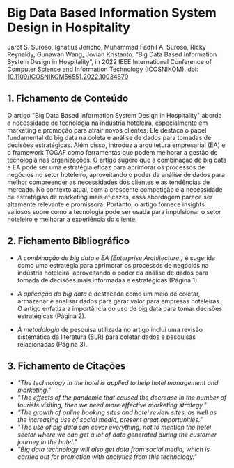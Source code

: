 # Big Data Based Information System Design in Hospitality

Jarot S. Suroso, Ignatius Jericho, Muhammad Fadhil A. Suroso, Ricky Reynaldy, Gunawan Wang, Jovian Kristanto.
“Big Data Based Information System Design in Hospitality”, in 2022 IEEE International Conference of Computer Science and Information Technology (ICOSNIKOM).
doi: [10.1109/ICOSNIKOM56551.2022.10034870](10.1109/ICOSNIKOM56551.2022.10034870)


## 1. Fichamento de Conteúdo

O artigo "Big Data Based Information System Design in Hospitality" aborda a necessidade de tecnologia na indústria hoteleira, especialmente em marketing e promoção para atrair novos clientes. Ele destaca o papel fundamental do big data na coleta e análise de dados para tomadas de decisões estratégicas. Além disso, introduz a arquitetura empresarial (EA) e o framework TOGAF como ferramentas que podem melhorar a gestão de tecnologia nas organizações. O artigo sugere que a combinação de big data e EA pode ser uma estratégia eficaz para aprimorar os processos de negócios no setor hoteleiro, aproveitando o poder da análise de dados para melhor compreender as necessidades dos clientes e as tendências de mercado. No contexto atual, com a crescente competição e a necessidade de estratégias de marketing mais eficazes, essa abordagem parece ser altamente relevante e promissora. Portanto, o artigo fornece insights valiosos sobre como a tecnologia pode ser usada para impulsionar o setor hoteleiro e melhorar a experiência do cliente.

## 2. Fichamento Bibliográfico 

* _A combinação de big data e EA (Enterprise Architecture )_ é sugerida como uma estratégia para aprimorar os processos de negócios na indústria hoteleira, aproveitando o poder da análise de dados para tomada de decisões mais informadas e estratégicas (Página 1).

* _A aplicação do big data_ é destacada como um meio de coletar, armazenar e analisar dados para gerar valor para empresas hoteleiras. O artigo enfatiza a importância do uso de big data para tomar decisões estratégicas (Página 2).

* _A metodologia_ de pesquisa utilizada no artigo inclui uma revisão sistemática da literatura (SLR) para coletar dados e pesquisas relacionadas (Página 3).

## 3. Fichamento de Citações 

* _"The technology in the hotel is applied to help hotel management and marketing."_
* _"The effects of the pandemic that caused the decrease in the number of tourists visiting, then we need more effective marketing strategy."_
* _"The growth of online booking sites and hotel review sites, as well as the increasing use of social media, present great opportunities."_
* _"The use of big data can cover everything, not to mention the hotel sector where we can get a lot of data generated during the customer journey in the hotel."_
* _"Big data technology will also get data from social media, which is carried out for promotion with analytics from this technology."_


